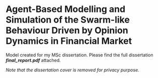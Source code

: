 # Agent-Based Modelling and Simulation of the Swarm-like Behaviour Driven by Opinion Dynamics in Financial Market

Model created for my MSc dissertation. Please find the full dissertation ***final_report.pdf*** attached. 

*Note that the dissertation cover is removed for privacy purpose.*
